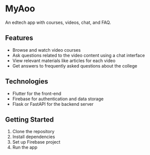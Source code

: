 # MyAoo

An edtech app with courses, videos, chat, and FAQ.

## Features

- Browse and watch video courses
- Ask questions related to the video content using a chat interface
- View relevant materials like articles for each video
- Get answers to frequently asked questions about the college

## Technologies

- Flutter for the front-end
- Firebase for authentication and data storage
- Flask or FastAPI for the backend server

## Getting Started

1. Clone the repository
2. Install dependencies
3. Set up Firebase project
4. Run the app
